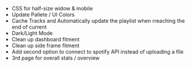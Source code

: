 - CSS for half-size widow & mobile
- Update Pallete / UI Colors
- Cache Tracks and Automatically update the playlist when rreaching the end of current
- Dark/Light Mode
- Clean up dashboard fitment
- Clean up side frame fitment
- Add second option to connect to spotify API instead of uploading a file
- 3rd page for overall stats / overview